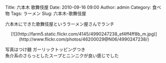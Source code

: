 Title: 六本木 歌舞伎屋
Date: 2010-09-16 09:00
Author: admin
Category: 食べ物
Tags: ラーメン
Slug: 六本木-歌舞伎屋

六本木にできた歌舞伎屋というラーメン屋さんでランチ

<p>
<center>
[![](http://farm5.static.flickr.com/4145/4990247238_ef4ff4ff8b_m.jpg)](http://www.flickr.com/photos/46200029@N06/4990247238/)

</center>
  
写真はつけ麺 ガーリックトッピングつき  
魚介系のさらっとしたスープとニンニクが良い感じでした  

</p>

